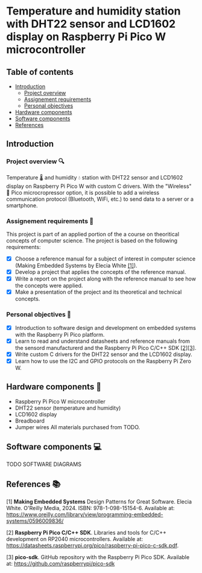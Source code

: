 # Temperature and humidity station with DHT22 sensor and LCD1602 display on Raspberry Pi Pico W microcontroller

## Table of contents
- [Introduction](#introduction)
  - [Project overview](#project-overview-mag)
  - [Assignement requirements](#assignement-requirements-memo)
  - [Personal objectives](#personal-objectives-dart)
- [Hardware components](#hardware-components-wrench)
- [Software components](#software-components-computer)
- [References](#references-books)

## Introduction

### Project overview :mag:
Temperature :thermometer: and humidity :droplet: station with DHT22 sensor and LCD1602 display on Raspberry Pi Pico W with custom C drivers. 
With the "Wireless" :satellite: Pico microcropressor option, it is possible to add a wireless communication protocol (Bluetooth, WiFi, etc.) to send data to a server or a smartphone.

### Assignement requirements :memo:
This project is part of an applied portion of the a course on theoritical 
concepts of computer science. The project is based on the following requirements:
- [x] Choose a reference manual for a subject of interest in computer science (Making Embedded Systems by Elecia White [[1]](#1)).
- [x] Develop a project that applies the concepts of the reference manual.
- [x] Write a report on the project along with the reference manual to see how the concepts were applied.
- [x] Make a presentation of the project and its theoretical and technical concepts.

### Personal objectives :dart:
- [x] Introduction to software design and development on embedded systems with the Raspberry Pi Pico platform.
- [x] Learn to read and understand datasheets and reference manuals from the sensord manufacturerd and the Raspberry Pi Pico C/C++ SDK [[2]](#2)[[3]](#3).
- [x] Write custom C drivers for the DHT22 sensor and the LCD1602 display.
- [x] Learn how to use the I2C and GPIO protocols on the Raspberry Pi Zero W.

## Hardware components :wrench:
- Raspberry Pi Pico W microcontroller
- DHT22 sensor (temperature and humidity)
- LCD1602 display
- Breadboard
- Jumper wires
All materials purchased from TODO.
<!-- TODO Hardware diagram -->

## Software components :computer:
TODO SOFTWARE DIAGRAMS

## References :books:
<!-- As numbered footnotes-->
<a id="1">[1]</a> **Making Embedded Systems** Design Patterns for Great Software. Elecia White. O'Reilly Media, 2024. ISBN: 978-1-098-15154-6. Available at: https://www.oreilly.com/library/view/programming-embedded-systems/0596009836/ 

<a id="2">[2]</a> **Raspberry Pi Pico C/C++ SDK**. Libraries and tools for C/C++ development on RP2040 microcontrollers. Available at: https://datasheets.raspberrypi.org/pico/raspberry-pi-pico-c-sdk.pdf.

<a id="3">[3]</a> **pico-sdk**. GitHub repository with the Raspberry Pi Pico SDK. Available at: https://github.com/raspberrypi/pico-sdk


